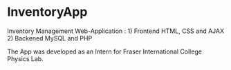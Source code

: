 # InventoryApp

Inventory Management Web-Application : 
        1) Frontend
             HTML, CSS and AJAX 
        2) Backened
             MySQL and PHP  
             
The App was developed as an Intern for Fraser International College Physics Lab. 
